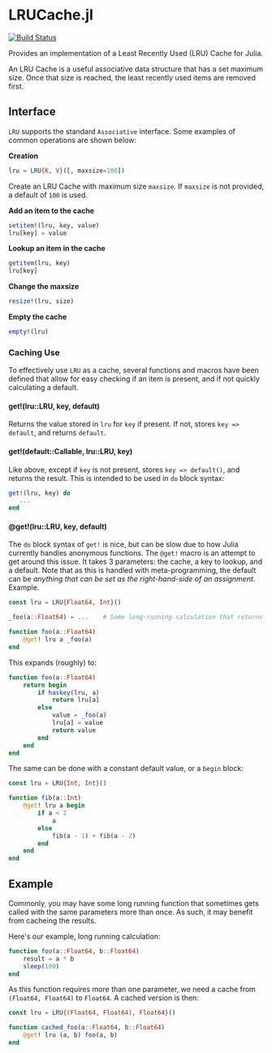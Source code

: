 # LRUCache.jl

[![Build Status](https://travis-ci.org/jcrist/LRUCache.jl.svg)](https://travis-ci.org/jcrist/LRUCache.jl)

Provides an implementation of a Least Recently Used (LRU) Cache for Julia.

An LRU Cache is a useful associative data structure that has a set maximum
size. Once that size is reached, the least recently used items are removed
first.

## Interface

`LRU` supports the standard `Associative` interface. Some examples of common
operations are shown below:

**Creation**

```julia
lru = LRU{K, V}([, maxsize=100])
```

Create an LRU Cache with maximum size `maxsize`. If `maxsize` is not provided,
a default of `100` is used.

**Add an item to the cache**

```julia
setitem!(lru, key, value)
lru[key] = value
```

**Lookup an item in the cache**

```julia
getitem(lru, key)
lru[key]
```

**Change the maxsize**

```julia
resize!(lru, size)
```

**Empty the cache**

```julia
empty!(lru)
```

### Caching Use

To effectively use `LRU` as a cache, several functions and macros have been
defined that allow for easy checking if an item is present, and if not quickly
calculating a default.

#### get!(lru::LRU, key, default)

Returns the value stored in `lru` for `key` if present. If not, stores `key =>
default`, and returns `default`.


#### get!(default::Callable, lru::LRU, key)

Like above, except if `key` is not present, stores `key => default()`, and
returns the result. This is intended to be used in `do` block syntax:

```julia
get!(lru, key) do
   ...
end
```

#### @get!(lru::LRU, key, default)

The `do` block syntax of `get!` is nice, but can be slow due to how Julia
currently handles anonymous functions. The `@get!` macro is an attempt to get
around this issue. It takes 3 parameters: the cache, a key to lookup, and a
default.  Note that as this is handled with meta-programming, the default can
be *anything that can be set as the right-hand-side of an assignment*. Example.

```julia
const lru = LRU{Float64, Int}()

_foo(a::Float64) = ...    # Some long-running calculation that returns an Int

function foo(a::Float64)
    @get! lru a _foo(a)
end
```

This expands (roughly) to:

```julia
function foo(a::Float64)
    return begin
        if haskey(lru, a)
            return lru[a]
        else
            value = _foo(a)
            lru[a] = value
            return value
        end
    end
end
```

The same can be done with a constant default value, or a `begin` block:

```julia
const lru = LRU{Int, Int}()

function fib(a::Int)
    @get! lru a begin
        if a < 2
            a
        else
            fib(a - 1) + fib(a - 2)
        end
    end
end
```

## Example

Commonly, you may have some long running function that sometimes gets called
with the same parameters more than once. As such, it may benefit from cacheing
the results.

Here's our example, long running calculation:

```julia
function foo(a::Float64, b::Float64)
    result = a * b
    sleep(100)
end
```

As this function requires more than one parameter, we need a cache from
`(Float64, Float64)` to `Float64`. A cached version is then:

```julia
const lru = LRU{(Float64, Float64), Float64}()

function cached_foo(a::Float64, b::Float64)
    @get! lru (a, b) foo(a, b)
end
```
